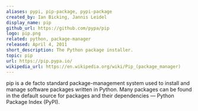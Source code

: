 ```yaml
---
aliases: pypi, pip-package, pypi-package
created_by: Ian Bicking, Jannis Leidel
display_name: pip
github_url: https://github.com/pypa/pip
logo: pip.png
related: python, package-manager
released: April 4, 2011
short_description: The Python package installer.
topic: pip
url: https://pip.pypa.io/
wikipedia_url: https://en.wikipedia.org/wiki/Pip_(package_manager)
---
```

pip is a de facto standard package-management system used to install and manage software packages written in Python. Many packages can be found in the default source for packages and their dependencies — Python Package Index (PyPI).

